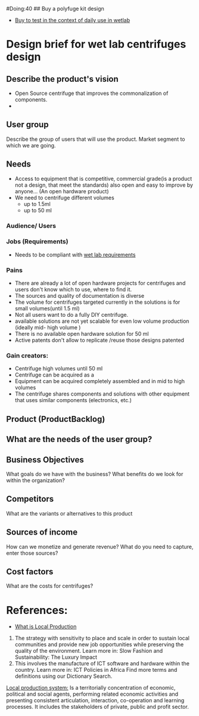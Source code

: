 #Doing:40 ## Buy a polyfuge kit design
- [Buy to test in the context of daily use in wetlab](https://www.kickstarter.com/projects/1733191226/polyfuge-a-diy-open-source-microcentrifuge-for-eve)



# Design brief for wet lab centrifuges design

## Describe the product's vision
- Open Source centrifuge that improves the commonalization of components.
-

## User group
Describe the group of users that will use the product. Market segment to which we are going.
## Needs
- Access to equipment that is competitive, commercial grade(is a product not a design, that meet the standards) also open and easy to improve by anyone...
(An open hardware product)
- We need to centrifuge different volumes
  - up to 1.5ml
  - up to 50 ml

### Audience/ Users

### Jobs (Requirements)
- Needs to be compliant with [wet lab requirements](https://en.wikipedia.org/wiki/Wet_lab)

### Pains
- There are already a lot of open hardware projects for centrifuges and users don't know which to use, where to find it.
- The sources and quality of documentation is diverse
- The volume for centrifuges targeted currently in the solutions is for small volumes(until 1.5 ml)
- Not all users want to do a fully DIY centrifuge.
- available solutions are not yet scalable for even low volume production (ideally mid- high volume )
- There is no available open hardware solution for 50 ml
- Active patents don't allow to replicate /reuse those designs patented

### Gain creators:
- Centrifuge high volumes until 50 ml
- Centrifuge can be acquired as a
- Equipment can be acquired completely assembled and in mid to high volumes
- The centrifuge shares components and solutions with other equipment that uses similar components (electronics, etc.)

## Product (ProductBacklog)
What are the needs of the user group?
-


## Business Objectives
What goals do we have with the business?
What benefits do we look for within the organization?

## Competitors
What are the variants or alternatives to this product

## Sources of income
How can we monetize and generate revenue?
What do you need to capture, enter those sources?

## Cost factors
What are the costs for centrifuges?


# References:
- [What is Local Production](https://www.igi-global.com/dictionary/local-production/17360)
1. The strategy with sensitivity to place and scale in order to sustain local communities and provide new job opportunities while preserving the quality of the environment. Learn more in: Slow Fashion and Sustainability: The Luxury Impact
2. This involves the manufacture of ICT software and hardware within the country. Learn more in: ICT Policies in Africa
Find more terms and definitions using our Dictionary Search.

[Local production system:](https://www.igi-global.com/chapter/how-do-entrepreneurial-ecosystems-influence-growth-and-development/141416)
Is a territorially concentration of economic, political and social agents, performing related economic activities and presenting consistent articulation, interaction, co-operation and learning processes. It includes the stakeholders of private, public and profit sector.
